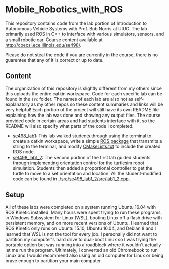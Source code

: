 # Mobile_Robotics_with_ROS
This repository contains code from the lab portion of Introduction to Autonomous Vehicle Systems with Prof. Bob Norris at UIUC. The lab primarily used ROS in C++ to interface with various simulators, sensors, and a small robotic car. Course content available at http://coecsl.ece.illinois.edu/se498/.  
  
Please do not steal the code if you are currently in the course, there is no guarentee that any of it is correct or up to date.  

## Content
The organization of this repository is slightly different from my others since this uploads the entire catkin workspace. Code for each specific lab can be found in the <code>src</code> folder. The names of each lab are also not as self-explanatory as my other repos so these content summaries and links will be very helpful! Each portion of the project will still have its own README file explaining how the lab was done and showing any output files. The course provided code in certain areas and had students interface with it, so the README will also specify what parts of the code I completed.  
* [se498_lab1](https://github.com/monk200/Mobile_Robotics_with_ROS/tree/main/src/se498_lab1): This lab walked students through using the terminal to create a catkin workspace, write a simple [ROS package](https://github.com/monk200/Mobile_Robotics_with_ROS/blob/main/src/se498_lab1/src/lab1.cpp) that transmits a string to the terminal, and modify [CMakeLists.txt](https://github.com/monk200/Mobile_Robotics_with_ROS/blob/main/src/se498_lab1/CMakeLists.txt) to include the created ROS node.
* [set498_lab1_2](https://github.com/monk200/Mobile_Robotics_with_ROS/tree/main/src/se498_lab1_2): The second portion of the first lab guided students through implementing orientation control for the turtlesim robot simulation. Students then added a proportional controller to get the turtle to move to a set orientation and location. All the student-modified code can be found in [./src/se498_lab1_2/src/lab1_2.cpp](https://github.com/monk200/Mobile_Robotics_with_ROS/blob/main/src/se498_lab1_2/src/lab1_2.cpp).

## Setup
All of these labs were completed on a system running Ubuntu 16.04 with ROS Kinetic installed. Many hours were spent trying to run these programs in Windows Subsystem for Linux (WSL), booting Linux off a flash drive with persistent memory, and on more recent versions of Ubuntu. I learned that ROS Kinetic only runs on Ubuntu 15.10, Ubuntu 16.04, and Debian 8 and I learned that WSL is not the tool for every job. I personally did not want to partition my computer's hard drive to dual-boot Linux so I was trying the portable option but was running into a roadblock where it wouldn't actually let me run the program. Ultimately, I converted an old Chromebook to run Linux and I would recommend also using an old computer for Linux or being brave enough to partition your main computer.
